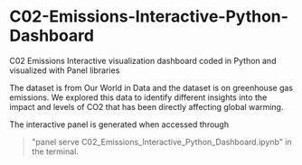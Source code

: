 # C02-Emissions-Interactive-Python-Dashboard
C02 Emissions Interactive visualization dashboard coded in Python and visualized with Panel libraries

The dataset is from Our World in Data and the dataset is on greenhouse gas emissions. We explored this data to identify different insights into the impact and levels of CO2 that has been directly affecting global warming.

The interactive panel is generated when accessed through 
> "panel serve C02_Emissions_Interactive_Python_Dashboard.ipynb" in the terminal.

